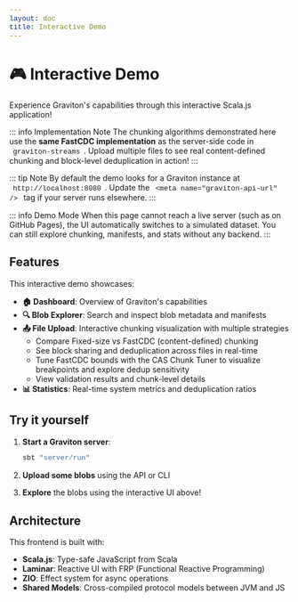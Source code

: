 ```yaml
---
layout: doc
title: Interactive Demo
---
```


<script setup>
import { onMounted } from 'vue'

onMounted(() => {
  // Only run in browser, not during SSR
  if (typeof window !== 'undefined' && typeof document !== 'undefined') {
    const rawBase = import.meta.env?.BASE_URL ?? '/'
    const normalizedBase = rawBase === '/' ? '' : rawBase.replace(/\/$/, '')
    if (typeof window !== 'undefined') {
      window.__GRAVITON_DOCS_BASE__ = normalizedBase
    }
    const jsPath = `${normalizedBase}/js/main.js`

    // Dynamically import the main module
    import(jsPath).catch(err => {
      console.warn('Interactive demo not loaded:', err.message);
      const appDiv = document.getElementById('graviton-app');
      if (appDiv) {
        appDiv.innerHTML = `
          <div class="error-message" style="padding: 2rem; text-align: center; background: rgba(255, 200, 0, 0.1); border: 1px solid rgba(255, 200, 0, 0.3); border-radius: 12px;">
            <h3>⚠️ Interactive Demo Not Available</h3>
            <p>The Scala.js frontend hasn't been built yet. To enable the interactive demo:</p>
            <ol style="text-align: left; display: inline-block; margin: 1rem auto;">
              <li>Build the frontend: <code style="background: rgba(0,0,0,0.1); padding: 0.2rem 0.4rem; border-radius: 4px;">./sbt buildFrontend</code></li>
              <li>Rebuild the docs: <code style="background: rgba(0,0,0,0.1); padding: 0.2rem 0.4rem; border-radius: 4px;">cd docs && npm run docs:build</code></li>
            </ol>
            <p style="margin-top: 1rem;">
              <small>For development: run <code style="background: rgba(0,0,0,0.1); padding: 0.2rem 0.4rem; border-radius: 4px;">./sbt buildFrontend</code> then <code style="background: rgba(0,0,0,0.1); padding: 0.2rem 0.4rem; border-radius: 4px;">npm run docs:dev</code></small>
            </p>
          </div>
        `;
      }
    });
  }
})
</script>

<style>
  /* Graviton App Styles */
  .graviton-app {
    width: 100%;
    min-height: 600px;
    margin: 2rem 0;
  }

  .app-header {
    background: linear-gradient(135deg, rgba(0, 255, 65, 0.1) 0%, rgba(0, 200, 255, 0.1) 100%);
    border: 1px solid var(--vp-c-brand-soft);
    border-radius: 12px;
    padding: 2rem;
    margin-bottom: 2rem;
  }

  .header-content {
    text-align: center;
  }

  .app-title {
    font-size: 2.5rem;
    margin: 0;
    background: linear-gradient(135deg, #00ff41 0%, #00c8ff 100%);
    -webkit-background-clip: text;
    -webkit-text-fill-color: transparent;
    background-clip: text;
  }

  .app-subtitle {
    color: var(--vp-c-text-2);
    margin: 0.5rem 0 0;
  }

  .app-nav {
    display: flex;
    justify-content: center;
    gap: 1rem;
    margin-top: 1.5rem;
    flex-wrap: wrap;
  }

  .nav-link {
    padding: 0.5rem 1.5rem;
    border-radius: 8px;
    background: rgba(0, 255, 65, 0.05);
    border: 1px solid var(--vp-c-brand-soft);
    text-decoration: none;
    color: var(--vp-c-text-1);
    transition: all 0.3s ease;
  }

  .nav-link:hover {
    background: rgba(0, 255, 65, 0.1);
    border-color: var(--vp-c-brand-1);
    transform: translateY(-2px);
  }

  .nav-link.active {
    background: var(--vp-c-brand-1);
    color: white;
    border-color: var(--vp-c-brand-1);
  }

  .header-health {
    text-align: center;
    margin-top: 1rem;
  }

  .health-check {
    display: inline-block;
  }

  .health-status {
    display: flex;
    align-items: center;
    gap: 1rem;
  }

  .status-badge {
    padding: 0.5rem 1rem;
    border-radius: 20px;
    font-weight: 600;
    display: inline-block;
  }

  .status-healthy, .status-ok {
    background: rgba(0, 255, 0, 0.2);
    color: #00ff00;
    border: 1px solid #00ff00;
  }

  .status-demo {
    background: rgba(0, 200, 255, 0.15);
    color: #00c8ff;
    border: 1px solid rgba(0, 200, 255, 0.8);
  }

  .status-degraded {
    background: rgba(255, 200, 0, 0.2);
    color: #ffc800;
    border: 1px solid #ffc800;
  }

  .status-error {
    background: rgba(255, 0, 0, 0.2);
    color: #ff0000;
    border: 1px solid #ff0000;
  }

  .health-details {
    font-size: 0.9rem;
    color: var(--vp-c-text-2);
  }

  .app-content {
    margin: 2rem 0;
  }

  .page-intro {
    font-size: 1.1rem;
    color: var(--vp-c-text-2);
    text-align: center;
    margin: 2rem 0;
  }

  .dashboard-grid {
    display: grid;
    gap: 2rem;
    margin-top: 2rem;
  }

  .feature-highlight {
    padding: 2rem;
    background: rgba(0, 255, 65, 0.03);
    border: 1px solid var(--vp-c-brand-soft);
    border-radius: 12px;
  }

  .feature-highlight h3 {
    margin-top: 0;
    color: var(--vp-c-brand-1);
  }

  .feature-highlight ul {
    list-style: none;
    padding: 0;
  }

  .feature-highlight li {
    padding: 0.5rem 0;
    border-bottom: 1px solid var(--vp-c-divider);
  }

  .feature-highlight li:last-child {
    border-bottom: none;
  }

  .quick-links {
    display: grid;
    grid-template-columns: repeat(auto-fit, minmax(250px, 1fr));
    gap: 1rem;
  }

  .quick-links h3 {
    grid-column: 1 / -1;
    color: var(--vp-c-brand-1);
  }

  .feature-card-link {
    text-decoration: none;
  }

  .feature-card {
    padding: 1.5rem;
    background: rgba(0, 255, 65, 0.03);
    border: 1px solid var(--vp-c-brand-soft);
    border-radius: 12px;
    transition: all 0.3s ease;
    cursor: pointer;
    height: 100%;
  }

  .feature-card:hover {
    background: rgba(0, 255, 65, 0.08);
    border-color: var(--vp-c-brand-1);
    transform: translateY(-4px);
    box-shadow: 0 10px 30px rgba(0, 255, 65, 0.2);
  }

  .feature-card p {
    color: var(--vp-c-text-2);
    margin: 0.5rem 0 0;
  }

  /* Stats Panel */
  .stats-panel h2, .blob-explorer h2 {
    color: var(--vp-c-brand-1);
    margin-top: 0;
  }

  .stats-controls {
    margin: 1.5rem 0;
  }

  .btn-primary, .btn-secondary {
    padding: 0.75rem 1.5rem;
    border-radius: 8px;
    border: none;
    font-weight: 600;
    cursor: pointer;
    transition: all 0.3s ease;
    font-size: 1rem;
  }

  .btn-primary {
    background: var(--vp-c-brand-1);
    color: white;
  }

  .btn-primary:hover:not(:disabled) {
    background: var(--vp-c-brand-2);
    transform: translateY(-2px);
    box-shadow: 0 4px 12px rgba(0, 255, 65, 0.3);
  }

  .btn-primary:disabled {
    opacity: 0.5;
    cursor: not-allowed;
  }

  .btn-secondary {
    background: rgba(0, 255, 65, 0.1);
    color: var(--vp-c-brand-1);
    border: 1px solid var(--vp-c-brand-soft);
  }

  .btn-secondary:hover:not(:disabled) {
    background: rgba(0, 255, 65, 0.2);
    border-color: var(--vp-c-brand-1);
  }

  .stats-grid {
    display: grid;
    grid-template-columns: repeat(auto-fit, minmax(200px, 1fr));
    gap: 1.5rem;
    margin-top: 2rem;
  }

  .stat-card {
    position: relative;
    padding: 1.5rem;
    background: rgba(0, 255, 65, 0.03);
    border: 1px solid var(--vp-c-brand-soft);
    border-radius: 12px;
    text-align: center;
  }

  .stat-icon {
    font-size: 2.5rem;
    margin-bottom: 0.5rem;
  }

  .stat-label {
    color: var(--vp-c-text-2);
    font-size: 0.9rem;
    text-transform: uppercase;
    letter-spacing: 0.05em;
  }

  .stat-value {
    font-size: 2rem;
    font-weight: 700;
    color: var(--vp-c-brand-1);
    margin: 0.5rem 0;
  }

  .stats-empty {
    text-align: center;
    padding: 3rem;
    color: var(--vp-c-text-2);
    font-style: italic;
  }

  /* Blob Explorer */
  .search-box {
    display: flex;
    gap: 1rem;
    margin: 1.5rem 0;
    flex-wrap: wrap;
  }

  .blob-id-input {
    flex: 1;
    min-width: 300px;
    padding: 0.75rem;
    border: 1px solid var(--vp-c-border);
    border-radius: 8px;
    font-family: 'Courier New', monospace;
    font-size: 0.95rem;
    background: var(--vp-c-bg);
    color: var(--vp-c-text-1);
  }

  .blob-id-input:focus {
    outline: none;
    border-color: var(--vp-c-brand-1);
    box-shadow: 0 0 0 3px rgba(0, 255, 65, 0.1);
  }

  .blob-details {
    margin-top: 2rem;
    padding: 2rem;
    background: rgba(0, 255, 65, 0.03);
    border: 1px solid var(--vp-c-brand-soft);
    border-radius: 12px;
  }

  .blob-details h3 {
    margin-top: 0;
    color: var(--vp-c-brand-1);
  }

  .metadata-grid {
    margin: 1.5rem 0;
  }

  .metadata-row {
    display: flex;
    gap: 1rem;
    padding: 0.75rem 0;
    border-bottom: 1px solid var(--vp-c-divider);
  }

  .metadata-label {
    font-weight: 600;
    color: var(--vp-c-text-2);
    min-width: 120px;
  }

  .metadata-value {
    color: var(--vp-c-text-1);
    word-break: break-all;
  }

  .metadata-checksums {
    margin-top: 1.5rem;
  }

  .metadata-checksums h4 {
    color: var(--vp-c-brand-1);
  }

  .checksum-row {
    display: flex;
    gap: 1rem;
    padding: 0.5rem;
    background: var(--vp-c-bg-soft);
    border-radius: 4px;
    margin: 0.5rem 0;
    font-family: 'Courier New', monospace;
    font-size: 0.9rem;
  }

  .checksum-algo {
    font-weight: 600;
    color: var(--vp-c-text-2);
  }

  .checksum-value {
    color: var(--vp-c-text-1);
    word-break: break-all;
  }

  .manifest-view {
    margin-top: 2rem;
    padding: 2rem;
    background: rgba(0, 200, 255, 0.03);
    border: 1px solid rgba(0, 200, 255, 0.3);
    border-radius: 12px;
  }

  .manifest-view h3 {
    margin-top: 0;
    color: #00c8ff;
  }

  .manifest-summary {
    margin: 1rem 0;
    color: var(--vp-c-text-2);
  }

  .chunks-list {
    margin-top: 1.5rem;
  }

  .chunks-list table {
    width: 100%;
    border-collapse: collapse;
  }

  .chunks-list th {
    text-align: left;
    padding: 0.75rem;
    background: rgba(0, 200, 255, 0.1);
    border-bottom: 2px solid #00c8ff;
    color: var(--vp-c-text-1);
    font-weight: 600;
  }

  .chunks-list td {
    padding: 0.75rem;
    border-bottom: 1px solid var(--vp-c-divider);
    color: var(--vp-c-text-2);
  }

  .chunks-list tr:hover {
    background: rgba(0, 200, 255, 0.05);
  }

  .error-message {
    margin: 1.5rem 0;
    padding: 1rem;
    background: rgba(255, 0, 0, 0.1);
    border: 1px solid rgba(255, 0, 0, 0.3);
    border-radius: 8px;
    color: #ff4444;
  }

  .loading-spinner {
    text-align: center;
    padding: 2rem;
    color: var(--vp-c-text-2);
    font-style: italic;
  }

  .app-footer {
    margin-top: 3rem;
    padding: 2rem;
    text-align: center;
    border-top: 1px solid var(--vp-c-divider);
    color: var(--vp-c-text-2);
  }

  .app-footer a {
    color: var(--vp-c-brand-1);
    text-decoration: none;
  }

  .app-footer a:hover {
    text-decoration: underline;
  }

  code {
    background: var(--vp-c-bg-soft);
    padding: 0.2rem 0.4rem;
    border-radius: 4px;
    font-family: 'Courier New', monospace;
    font-size: 0.9em;
  }

  .demo-banner {
    margin-top: 1rem;
    padding: 0.75rem 1rem;
    border-radius: 8px;
    background: rgba(0, 200, 255, 0.08);
    border: 1px solid rgba(0, 200, 255, 0.4);
    display: flex;
    align-items: center;
    gap: 0.75rem;
  }

  .demo-icon {
    font-size: 1.4rem;
  }

  .demo-text {
    color: var(--vp-c-text-2);
    font-size: 0.95rem;
  }

  .demo-hint {
    margin: 1.5rem 0;
    padding: 1rem 1.25rem;
    background: rgba(0, 255, 65, 0.05);
    border: 1px solid var(--vp-c-brand-soft);
    border-radius: 10px;
    color: var(--vp-c-text-2);
  }

  .sample-id-list {
    display: flex;
    flex-wrap: wrap;
    gap: 0.75rem;
    margin-top: 0.75rem;
  }

  .sample-id-btn {
    padding: 0.4rem 0.75rem;
    border-radius: 6px;
    border: 1px solid var(--vp-c-brand-soft);
    background: rgba(0, 255, 65, 0.08);
    color: var(--vp-c-text-1);
    cursor: pointer;
    transition: all 0.2s ease;
    font-family: 'Courier New', monospace;
    font-size: 0.85rem;
  }

  .sample-id-btn:hover:not(:disabled) {
    background: rgba(0, 255, 65, 0.15);
    border-color: var(--vp-c-brand-1);
  }

  .sample-id-btn:disabled {
    opacity: 0.6;
    cursor: not-allowed;
  }

  .fastcdc-config {
    margin-top: 1.5rem;
    padding: 1.5rem;
    border: 1px solid var(--vp-c-brand-soft);
    border-radius: 12px;
    background: rgba(0, 200, 255, 0.05);
  }

  .fastcdc-config h4 {
    margin: 0 0 0.75rem 0;
    color: var(--vp-c-brand-1);
  }

  .config-help {
    margin: 0 0 1.25rem 0;
    color: var(--vp-c-text-3);
    font-size: 0.9rem;
  }

  .config-grid {
    display: grid;
    grid-template-columns: repeat(auto-fit, minmax(240px, 1fr));
    gap: 1rem;
  }

  .config-field {
    display: flex;
    flex-direction: column;
    gap: 0.5rem;
    padding: 1rem;
    border-radius: 10px;
    background: rgba(0, 255, 65, 0.04);
    border: 1px solid var(--vp-c-brand-soft);
  }

  .config-field input[type="range"] {
    width: 100%;
  }

  .config-field input[type="number"] {
    padding: 0.4rem;
    border-radius: 6px;
    border: 1px solid var(--vp-c-border);
    background: var(--vp-c-bg);
    color: var(--vp-c-text-1);
  }

  .config-label {
    font-weight: 600;
    color: var(--vp-c-text-1);
  }

  .config-value {
    font-size: 0.85rem;
    color: var(--vp-c-text-3);
  }

  .config-summary {
    margin-top: 1rem;
    font-size: 0.9rem;
    color: var(--vp-c-text-2);
  }

  .chunk-visualizer-section {
    margin: 2rem 0;
  }

  .chunk-visualization {
    display: flex;
    flex-direction: column;
    gap: 0.75rem;
  }

  .chunk-bars {
    display: flex;
    height: 32px;
    border-radius: 8px;
    overflow: hidden;
    border: 1px solid var(--vp-c-divider);
    background: rgba(0, 255, 65, 0.06);
  }

  .chunk-bar {
    background: rgba(0, 255, 65, 0.45);
  }

  .chunk-bar.shared {
    background: rgba(0, 200, 255, 0.45);
  }

  .chunk-legend {
    display: flex;
    flex-wrap: wrap;
    gap: 1rem;
    font-size: 0.85rem;
    color: var(--vp-c-text-3);
  }

  .legend-item {
    display: flex;
    align-items: center;
    gap: 0.4rem;
  }

  .legend-swatch {
    width: 12px;
    height: 12px;
    border-radius: 3px;
    display: inline-block;
  }

  .legend-swatch.unique {
    background: rgba(0, 255, 65, 0.75);
  }

  .legend-swatch.shared {
    background: rgba(0, 200, 255, 0.75);
  }

  .chunk-visualization-empty {
    font-style: italic;
    color: var(--vp-c-text-3);
  }

  .fastcdc-used {
    margin-top: 1rem;
    font-size: 0.9rem;
    color: var(--vp-c-text-2);
  }

  .fastcdc-used .stat-label {
    font-weight: 600;
    margin-right: 0.5rem;
  }

  /* File Upload Styles */
  .file-upload {
    padding: 2rem;
  }

  .file-upload h2 {
    color: var(--vp-c-brand-1);
    margin-top: 0;
  }

  .upload-intro {
    color: var(--vp-c-text-2);
    margin: 1rem 0 2rem;
    text-align: center;
  }

  .chunker-selection {
    margin: 2rem 0;
    padding: 1.5rem;
    background: rgba(0, 255, 65, 0.03);
    border: 1px solid var(--vp-c-brand-soft);
    border-radius: 12px;
  }

  .chunker-selection h3 {
    color: var(--vp-c-brand-1);
    margin-top: 0;
  }

  .chunker-buttons {
    display: grid;
    grid-template-columns: repeat(auto-fit, minmax(200px, 1fr));
    gap: 1rem;
    margin-top: 1rem;
  }

  .chunker-btn {
    padding: 1rem;
    background: rgba(0, 255, 65, 0.05);
    border: 2px solid var(--vp-c-brand-soft);
    border-radius: 8px;
    cursor: pointer;
    transition: all 0.3s ease;
    text-align: left;
  }

  .chunker-btn:hover {
    background: rgba(0, 255, 65, 0.1);
    border-color: var(--vp-c-brand-1);
    transform: translateY(-2px);
  }

  .chunker-btn.active {
    background: rgba(0, 255, 65, 0.15);
    border-color: var(--vp-c-brand-1);
    box-shadow: 0 0 0 3px rgba(0, 255, 65, 0.2);
  }

  .chunker-name {
    font-weight: 700;
    color: var(--vp-c-brand-1);
    margin-bottom: 0.5rem;
  }

  .chunker-desc {
    font-size: 0.85rem;
    color: var(--vp-c-text-2);
  }

  .upload-area {
    display: flex;
    gap: 1rem;
    align-items: center;
    margin: 2rem 0;
    padding: 2rem;
    background: rgba(0, 200, 255, 0.03);
    border: 2px dashed var(--vp-c-brand-soft);
    border-radius: 12px;
    transition: all 0.3s ease;
  }

  .upload-area:hover {
    border-color: var(--vp-c-brand-1);
    background: rgba(0, 200, 255, 0.08);
  }

  .file-input {
    flex: 1;
    padding: 0.75rem;
    border: 1px solid var(--vp-c-border);
    border-radius: 8px;
    background: var(--vp-c-bg);
    color: var(--vp-c-text-1);
    cursor: pointer;
  }

  .clear-btn {
    white-space: nowrap;
  }

  .global-stats {
    margin: 2rem 0;
    padding: 2rem;
    background: linear-gradient(135deg, rgba(0, 255, 65, 0.1) 0%, rgba(0, 200, 255, 0.1) 100%);
    border: 1px solid var(--vp-c-brand-1);
    border-radius: 12px;
  }

  .global-stats h3 {
    color: var(--vp-c-brand-1);
    margin-top: 0;
  }

  .stats-grid-compact {
    display: grid;
    grid-template-columns: repeat(auto-fit, minmax(150px, 1fr));
    gap: 1rem;
    margin-top: 1rem;
  }

  .stat-item {
    display: flex;
    flex-direction: column;
    gap: 0.5rem;
    padding: 1rem;
    background: rgba(255, 255, 255, 0.05);
    border-radius: 8px;
  }

  .stat-item .stat-label {
    font-size: 0.85rem;
    color: var(--vp-c-text-2);
    text-transform: uppercase;
    letter-spacing: 0.05em;
  }

  .stat-item .stat-value {
    font-size: 1.5rem;
    font-weight: 700;
    color: var(--vp-c-brand-1);
  }

  .analyses-list {
    display: flex;
    flex-direction: column;
    gap: 1.5rem;
    margin-top: 2rem;
  }

  .file-analysis {
    background: rgba(0, 255, 65, 0.03);
    border: 1px solid var(--vp-c-brand-soft);
    border-radius: 12px;
    overflow: hidden;
  }

  .file-header {
    display: flex;
    justify-content: space-between;
    align-items: center;
    padding: 1.5rem;
    cursor: pointer;
    transition: background 0.2s ease;
  }

  .file-header:hover {
    background: rgba(0, 255, 65, 0.08);
  }

  .file-info {
    flex: 1;
  }

  .file-name {
    margin: 0 0 0.5rem 0;
    color: var(--vp-c-text-1);
  }

  .file-meta {
    font-size: 0.9rem;
    color: var(--vp-c-text-2);
  }

  .expand-icon {
    font-size: 1.2rem;
    color: var(--vp-c-brand-1);
    transition: transform 0.2s ease;
  }

  .file-details-expanded {
    padding: 1.5rem;
    border-top: 1px solid var(--vp-c-divider);
  }

  .validations-section,
  .chunk-stats,
  .chunks-section {
    margin-bottom: 2rem;
  }

  .validations-section h5,
  .chunk-stats h5,
  .chunks-section h5 {
    color: var(--vp-c-brand-1);
    margin: 0 0 1rem 0;
  }

  .validations-list {
    display: flex;
    flex-direction: column;
    gap: 0.5rem;
  }

  .validation-item {
    display: flex;
    align-items: center;
    gap: 0.75rem;
    padding: 0.75rem;
    background: var(--vp-c-bg-soft);
    border-radius: 6px;
  }

  .validation-item.error {
    background: rgba(255, 0, 0, 0.05);
    border-left: 3px solid #ff0000;
  }

  .validation-item.success {
    background: rgba(0, 255, 0, 0.05);
    border-left: 3px solid #00ff00;
  }

  .validation-icon {
    font-size: 1.2rem;
  }

  .chunks-table-wrapper {
    overflow-x: auto;
  }

  .chunks-table {
    width: 100%;
    border-collapse: collapse;
    font-size: 0.9rem;
  }

  .chunks-table th {
    text-align: left;
    padding: 0.75rem;
    background: rgba(0, 255, 65, 0.1);
    border-bottom: 2px solid var(--vp-c-brand-1);
    color: var(--vp-c-text-1);
    font-weight: 600;
  }

  .chunks-table td {
    padding: 0.75rem;
    border-bottom: 1px solid var(--vp-c-divider);
    color: var(--vp-c-text-2);
  }

  .chunks-table tr:hover {
    background: rgba(0, 255, 65, 0.05);
  }

  .chunks-table tr.shared-chunk {
    background: rgba(0, 200, 255, 0.05);
  }

  .chunks-table tr.shared-chunk:hover {
    background: rgba(0, 200, 255, 0.1);
  }

  .hash-value {
    font-family: 'Courier New', monospace;
    font-size: 0.85rem;
    color: var(--vp-c-text-1);
  }

  .no-sharing {
    color: var(--vp-c-text-3);
    font-style: italic;
  }

  .shared-files {
    display: flex;
    align-items: center;
    gap: 0.5rem;
    position: relative;
  }

  .share-indicator {
    padding: 0.25rem 0.5rem;
    background: rgba(0, 200, 255, 0.2);
    border: 1px solid rgba(0, 200, 255, 0.5);
    border-radius: 4px;
    color: #00c8ff;
    font-size: 0.85rem;
    font-weight: 600;
    cursor: help;
  }

  .share-tooltip {
    display: none;
    position: absolute;
    left: 100%;
    top: 50%;
    transform: translateY(-50%);
    margin-left: 0.5rem;
    padding: 0.5rem 0.75rem;
    background: var(--vp-c-bg);
    border: 1px solid var(--vp-c-brand-1);
    border-radius: 6px;
    white-space: nowrap;
    z-index: 100;
    font-size: 0.85rem;
    color: var(--vp-c-text-1);
    box-shadow: 0 4px 12px rgba(0, 0, 0, 0.2);
  }

  .shared-files:hover .share-tooltip {
    display: block;
  }

  .truncation-notice {
    margin-top: 1rem;
    padding: 0.75rem;
    background: rgba(255, 200, 0, 0.1);
    border: 1px solid rgba(255, 200, 0, 0.3);
    border-radius: 6px;
    color: var(--vp-c-text-2);
    text-align: center;
    font-style: italic;
  }
</style>

# 🎮 Interactive Demo

Experience Graviton's capabilities through this interactive Scala.js application!

::: info Implementation Note
The chunking algorithms demonstrated here use the **same FastCDC implementation** as the server-side code in `graviton-streams`. Upload multiple files to see real content-defined chunking and block-level deduplication in action!
:::

<meta name="graviton-api-url" content="http://localhost:8080" />

<div id="graviton-app"></div>

::: tip Note
By default the demo looks for a Graviton instance at `http://localhost:8080`. Update the `<meta name="graviton-api-url" />` tag if your server runs elsewhere.
:::

::: info Demo Mode
When this page cannot reach a live server (such as on GitHub Pages), the UI automatically switches to a simulated dataset. You can still explore chunking, manifests, and stats without any backend.
:::

## Features

This interactive demo showcases:

- **🏠 Dashboard**: Overview of Graviton's capabilities
- **🔍 Blob Explorer**: Search and inspect blob metadata and manifests
- **📤 File Upload**: Interactive chunking visualization with multiple strategies
  - Compare Fixed-size vs FastCDC (content-defined) chunking
  - See block sharing and deduplication across files in real-time
  - Tune FastCDC bounds with the CAS Chunk Tuner to visualize breakpoints and explore dedup sensitivity
  - View validation results and chunk-level details
- **📊 Statistics**: Real-time system metrics and deduplication ratios

## Try it yourself

1. **Start a Graviton server**:
   ```bash
   sbt "server/run"
   ```

2. **Upload some blobs** using the API or CLI

3. **Explore** the blobs using the interactive UI above!

## Architecture

This frontend is built with:

- **Scala.js**: Type-safe JavaScript from Scala
- **Laminar**: Reactive UI with FRP (Functional Reactive Programming)
- **ZIO**: Effect system for async operations
- **Shared Models**: Cross-compiled protocol models between JVM and JS
